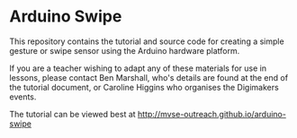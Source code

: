 Arduino Swipe
================================

This repository contains the tutorial and source code for creating a simple
gesture or swipe sensor using the Arduino hardware platform.

If you are a teacher wishing to adapt any of these materials for use in
lessons, please contact Ben Marshall, who's details are found at the end of the
tutorial document, or Caroline Higgins who organises the Digimakers events.

The tutorial can be viewed best at http://mvse-outreach.github.io/arduino-swipe
